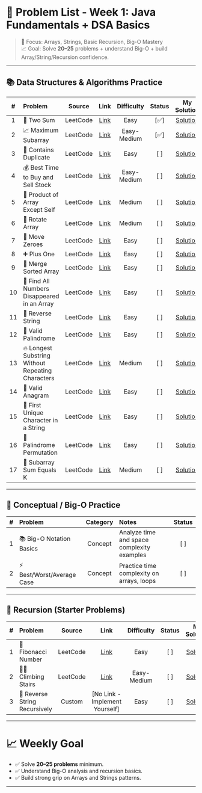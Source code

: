 # 📑 Problem List - Week 1: Java Fundamentals + DSA Basics

> 🎯 Focus: Arrays, Strings, Basic Recursion, Big-O Mastery  
> 📈 Goal: Solve **20–25** problems + understand Big-O + build Array/String/Recursion confidence.

---

## 📚 Data Structures & Algorithms Practice

| #  | Problem                                           |  Source  |                                         Link                                          | Difficulty  | Status | My Solution  |
|:--:|:--------------------------------------------------|:--------:|:-------------------------------------------------------------------------------------:|:-----------:|:------:|:------------:|
| 1  | 🧮 Two Sum                                        | LeetCode |                    [Link](https://leetcode.com/problems/two-sum/)                     |    Easy     |  [✅]   | [Solution](https://github.com/sams52s/problem_solving/blob/main/LeetCode%20Random/TwoSum.java) |
| 2  | 📈 Maximum Subarray                               | LeetCode |                [Link](https://leetcode.com/problems/maximum-subarray/)                | Easy-Medium |  [✅]   | [Solution](https://github.com/sams52s/problem_solving/blob/main/LeetCode%20Random/MaxSubArray.java) |
| 3  | 🔎 Contains Duplicate                             | LeetCode |               [Link](https://leetcode.com/problems/contains-duplicate/)               |    Easy     |  [ ]   | [Solution]() |
| 4  | 💰 Best Time to Buy and Sell Stock                | LeetCode |        [Link](https://leetcode.com/problems/best-time-to-buy-and-sell-stock/)         | Easy-Medium |  [ ]   | [Solution]() |
| 5  | 🛒 Product of Array Except Self                   | LeetCode |          [Link](https://leetcode.com/problems/product-of-array-except-self/)          |   Medium    |  [ ]   | [Solution]() |
| 6  | 🔄 Rotate Array                                   | LeetCode |                  [Link](https://leetcode.com/problems/rotate-array/)                  |   Medium    |  [ ]   | [Solution]() |
| 7  | 🧹 Move Zeroes                                    | LeetCode |                  [Link](https://leetcode.com/problems/move-zeroes/)                   |    Easy     |  [ ]   | [Solution]() |
| 8  | ➕ Plus One                                        | LeetCode |                    [Link](https://leetcode.com/problems/plus-one/)                    |    Easy     |  [ ]   | [Solution]() |
| 9  | 🔗 Merge Sorted Array                             | LeetCode |               [Link](https://leetcode.com/problems/merge-sorted-array/)               |    Easy     |  [ ]   | [Solution]() |
| 10 | 👻 Find All Numbers Disappeared in an Array       | LeetCode |    [Link](https://leetcode.com/problems/find-all-numbers-disappeared-in-an-array/)    |    Easy     |  [ ]   | [Solution]() |
| 11 | 🔄 Reverse String                                 | LeetCode |                 [Link](https://leetcode.com/problems/reverse-string/)                 |    Easy     |  [ ]   | [Solution]() |
| 12 | 🧪 Valid Palindrome                               | LeetCode |                [Link](https://leetcode.com/problems/valid-palindrome/)                |    Easy     |  [ ]   | [Solution]() |
| 13 | 🔥 Longest Substring Without Repeating Characters | LeetCode | [Link](https://leetcode.com/problems/longest-substring-without-repeating-characters/) |   Medium    |  [ ]   | [Solution]() |
| 14 | 🧩 Valid Anagram                                  | LeetCode |                 [Link](https://leetcode.com/problems/valid-anagram/)                  |    Easy     |  [ ]   | [Solution]() |
| 15 | 🎯 First Unique Character in a String             | LeetCode |       [Link](https://leetcode.com/problems/first-unique-character-in-a-string/)       |    Easy     |  [ ]   | [Solution]() |
| 16 | 🧠 Palindrome Permutation                         | LeetCode |             [Link](https://leetcode.com/problems/palindrome-permutation/)             |    Easy     |  [ ]   | [Solution]() |
| 17 | 🧩 Subarray Sum Equals K                          | LeetCode |             [Link](https://leetcode.com/problems/subarray-sum-equals-k/)              |   Medium    |  [ ]   | [Solution]() |

---

## 🔎 Conceptual / Big-O Practice

| # | Problem | Category | Notes | Status |
|:-:|:--------|:--------:|:------|:------:|
| 1 | 📚 Big-O Notation Basics | Concept | Analyze time and space complexity examples | [ ] |
| 2 | ⚡ Best/Worst/Average Case | Concept | Practice time complexity on arrays, loops | [ ] |

---

## 🧠 Recursion (Starter Problems)

| # | Problem | Source | Link | Difficulty | Status | My Solution |
|:-:|:--------|:------:|:----:|:----------:|:------:|:-----------:|
| 1 | 🔁 Fibonacci Number | LeetCode | [Link](https://leetcode.com/problems/fibonacci-number/) | Easy | [ ] | [Solution]() |
| 2 | 🧗‍♂️ Climbing Stairs | LeetCode | [Link](https://leetcode.com/problems/climbing-stairs/) | Easy-Medium | [ ] | [Solution]() |
| 3 | 🔄 Reverse String Recursively | Custom | [No Link - Implement Yourself] | Easy | [ ] | [Solution]() |

---

# 📈 Weekly Goal
- ✅ Solve **20–25 problems** minimum.
- ✅ Understand Big-O analysis and recursion basics.
- ✅ Build strong grip on Arrays and Strings patterns.

---